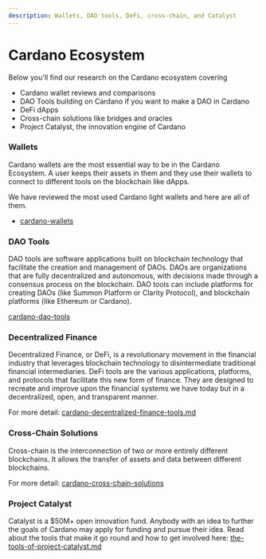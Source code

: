 ```yaml
---
description: Wallets, DAO tools, DeFi, cross-chain, and Catalyst
---
```


# Cardano Ecosystem

Below you'll find our research on the Cardano ecosystem covering

* Cardano wallet reviews and comparisons
* DAO Tools building on Cardano if you want to make a DAO in Cardano
* DeFi dApps
* Cross-chain solutions like bridges and oracles
* Project Catalyst, the innovation engine of Cardano

### Wallets

Cardano wallets are the most essential way to be in the Cardano Ecosystem. A user keeps their assets in them and they use their wallets to connect to different tools on the blockchain like dApps.

We have reviewed the most used Cardano light wallets and here are all of them.

* [cardano-wallets](cardano-wallets/ "mention")

### DAO Tools

DAO tools are software applications built on blockchain technology that facilitate the creation and management of DAOs. DAOs are organizations that are fully decentralized and autonomous, with decisions made through a consensus process on the blockchain. DAO tools can include platforms for creating DAOs (like Summon Platform or Clarity Protocol), and blockchain platforms (like Ethereum or Cardano).

[cardano-dao-tools](cardano-dao-tools/ "mention")

### Decentralized Finance

Decentralized Finance, or DeFi, is a revolutionary movement in the financial industry that leverages blockchain technology to disintermediate traditional financial intermediaries. DeFi tools are the various applications, platforms, and protocols that facilitate this new form of finance. They are designed to recreate and improve upon the financial systems we have today but in a decentralized, open, and transparent manner.

For more detail: [cardano-decentralized-finance-tools.md](cardano-decentralized-finance-tools.md "mention")

### Cross-Chain Solutions

Cross-chain is the interconnection of two or more entirely different blockchains. It allows the transfer of assets and data between different blockchains.

For more detail: [cardano-cross-chain-solutions](cardano-cross-chain-solutions/ "mention")

### Project Catalyst

Catalyst is a $50M+ open innovation fund. Anybody with an idea to further the goals of Cardano may apply for funding and pursue their idea. Read about the tools that make it go round and how to get involved here: [the-tools-of-project-catalyst.md](the-tools-of-project-catalyst.md "mention")


